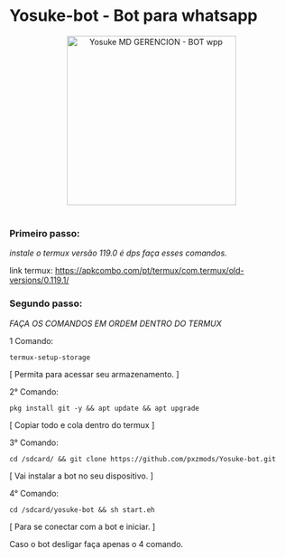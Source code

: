 # Yosuke-bot - Bot para whatsapp 

<div align="center">
<img src="https://telegra.ph/file/e47c8712bac6b3ad67e0c.jpg" alt="Yosuke MD GERENCION - BOT wpp" width="300" />
</div><br>



### Primeiro passo:

*instale o termux versão 119.0 é dps faça esses comandos.*


link termux: https://apkcombo.com/pt/termux/com.termux/old-versions/0.119.1/



### Segundo passo:

*FAÇA OS COMANDOS EM ORDEM DENTRO DO TERMUX*

1 Comando:  
```
termux-setup-storage
```
[ Permita para acessar seu armazenamento. ]



2° Comando: 
```
pkg install git -y && apt update && apt upgrade 
```
[ Copiar todo e cola dentro do termux ]



3° Comando: 
```
cd /sdcard/ && git clone https://github.com/pxzmods/Yosuke-bot.git
```
[ Vai instalar a bot no seu dispositivo. ]


4° Comando: 
```
cd /sdcard/yosuke-bot && sh start.eh
```
[ Para se conectar com a bot e iniciar. ]


Caso o bot desligar faça apenas o 4 comando.
